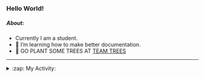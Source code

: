 ### Hello World!

##### About:
- Currently I am a student.
- 🌱 I’m learning how to make better documentation.
- 🌱 GO PLANT SOME TREES AT [TEAM TREES](https://teamtrees.org/)

---
<details>
  <summary>:zap: My Activity:</summary>
  
<!--START_SECTION:waka-->
![Code Time](http://img.shields.io/badge/Code%20Time-1%2C114%20hrs%2054%20mins-blue)

**I'm a Night 🦉** 

```text
🌞 Morning                1450 commits        ██░░░░░░░░░░░░░░░░░░░░░░░   09.38 % 
🌆 Daytime                5356 commits        █████████░░░░░░░░░░░░░░░░   34.66 % 
🌃 Evening                4420 commits        ███████░░░░░░░░░░░░░░░░░░   28.60 % 
🌙 Night                  4226 commits        ███████░░░░░░░░░░░░░░░░░░   27.35 % 
```
📅 **I'm Most Productive on Wednesday** 

```text
Monday                   2301 commits        ████░░░░░░░░░░░░░░░░░░░░░   14.89 % 
Tuesday                  1920 commits        ███░░░░░░░░░░░░░░░░░░░░░░   12.43 % 
Wednesday                3688 commits        ██████░░░░░░░░░░░░░░░░░░░   23.87 % 
Thursday                 1980 commits        ███░░░░░░░░░░░░░░░░░░░░░░   12.81 % 
Friday                   1509 commits        ██░░░░░░░░░░░░░░░░░░░░░░░   09.77 % 
Saturday                 1394 commits        ██░░░░░░░░░░░░░░░░░░░░░░░   09.02 % 
Sunday                   2660 commits        ████░░░░░░░░░░░░░░░░░░░░░   17.21 % 
```


📊 **This Week I Spent My Time On** 

```text
🔥 Editors: 
VS Code                  1 hr 23 mins        █████████████████████████   100.00 % 

🐱‍💻 Projects: 
praise                   58 mins             ██████████████████░░░░░░░   70.30 % 
recurring-call-reminder  24 mins             ███████░░░░░░░░░░░░░░░░░░   29.04 % 
CSF22                    0 secs              ░░░░░░░░░░░░░░░░░░░░░░░░░   00.64 % 
ai                       0 secs              ░░░░░░░░░░░░░░░░░░░░░░░░░   00.02 % 
```


 Last Updated on 04/05/2023 02:20:32 UTC
<!--END_SECTION:waka-->
</details>
